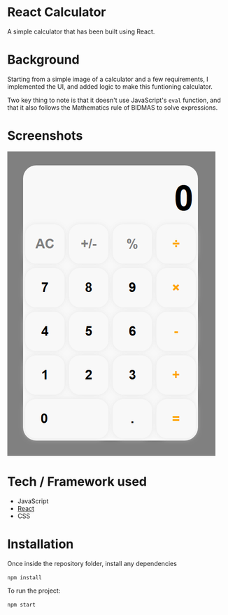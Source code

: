 # React Calculator

A simple calculator that has been built using React.

# Background

Starting from a simple image of a calculator and a few requirements, I implemented the UI, and added logic to make this funtioning calculator.

Two key thing to note is that it doesn't use JavaScript's `eval` function, and that it also follows the Mathematics rule of BIDMAS to solve expressions.

# Screenshots

![Screenshot of calculator](https://github.com/hineshvadgama/react-calculator/blob/master/img/Screenshot_1.PNG)

# Tech / Framework used

* JavaScript
* [React](https://reactjs.org/)
* CSS

# Installation

Once inside the repository folder, install any dependencies

`npm install`

To run the project:

`npm start`
